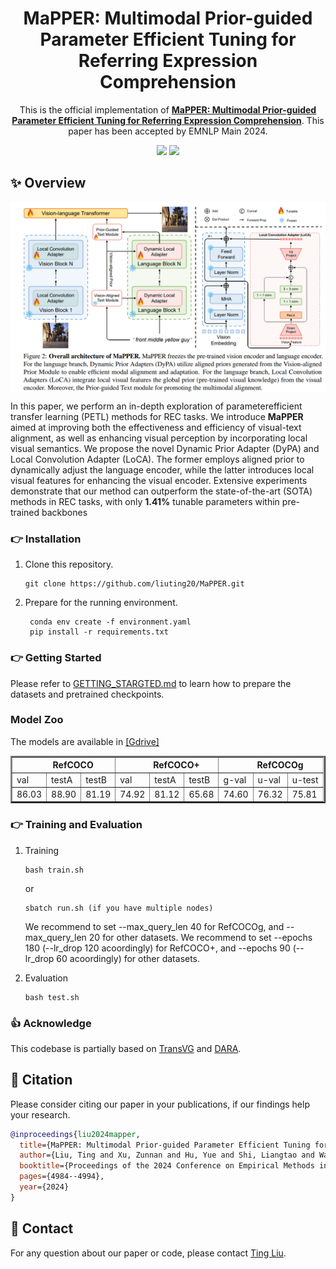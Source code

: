 <div align=center>
  
# MaPPER: Multimodal Prior-guided Parameter Efficient Tuning for Referring Expression Comprehension
This is the official implementation of [**MaPPER: Multimodal Prior-guided Parameter Efficient Tuning for Referring Expression Comprehension**](https://aclanthology.org/2024.emnlp-main.287). This paper has been accepted by EMNLP Main 2024.



<p>
<a href='https://arxiv.org/abs/2409.13609'><img src='https://img.shields.io/badge/Paper-arXiv-red'></a>
<a href='https://aclanthology.org/2024.emnlp-main.287'><img src='https://img.shields.io/badge/Paper-EMNLP-blue'></a>
</p>

</div>

## :sparkles: Overview
<p align="center"> <img src="overview.png" width="1000" align="center"> </p>

In this paper, we perform an in-depth exploration of parameterefficient transfer learning (PETL) methods for REC tasks. We introduce **MaPPER** aimed at improving both the effectiveness and efficiency of visual-text alignment, as well as enhancing visual perception by incorporating local visual semantics. We propose the novel Dynamic Prior Adapter
(DyPA) and Local Convolution Adapter (LoCA). The former employs aligned prior to dynamically
adjust the language encoder, while the latter introduces local visual features for enhancing the visual encoder. Extensive experiments demonstrate that our method can outperform the state-of-the-art (SOTA) methods in REC tasks, with only **1.41%** tunable parameters within pre-trained backbones



### :point_right: Installation
1.  Clone this repository.
    ```
    git clone https://github.com/liuting20/MaPPER.git
    ```

2.  Prepare for the running environment. 

    ```
     conda env create -f environment.yaml      
     pip install -r requirements.txt
    ```

### :point_right: Getting Started

Please refer to [GETTING_STARGTED.md](GETTING_STARTED.md) to learn how to prepare the datasets and pretrained checkpoints.

### Model Zoo

The models are available in [[Gdrive]](https://drive.google.com/drive/folders/1fnD2DlPikdEwZPdw3Aq5ctGZnDQx2FMU?usp=sharing)

<table border="2">
    <thead>
        <tr>
            <th colspan=3> &nbsp&nbsp&nbsp&nbsp&nbsp&nbsp&nbsp RefCOCO </th>
            <th colspan=3> &nbsp&nbsp&nbsp&nbsp&nbsp&nbsp&nbsp RefCOCO+</th>
            <th colspan=3> &nbsp&nbsp&nbsp&nbsp&nbsp&nbsp&nbsp RefCOCOg</th>
        </tr>
    </thead>
    <tbody>
    <tr>    
            <td>val</td>
            <td>testA</td>
            <td>testB</td>
            <td>val</td>
            <td>testA</td>
            <td>testB</td>
            <td>g-val</td>
            <td>u-val</td>
            <td>u-test</td>
        </tr>
    </tbody>
    <tbody>
    <tr>
            <td>86.03</td>
            <td>88.90</td>
            <td>81.19</td>
            <td>74.92</td>
            <td>81.12</td>
            <td>65.68</td>
            <td>74.60</td>
            <td>76.32</td>
            <td>75.81</td>
        </tr>
    </tbody>
    <tbody>
    <tr>   
    </tbody>
</table>


### :point_right: Training and Evaluation

1.  Training
    ```
    bash train.sh
    ```
    or
    ```
    sbatch run.sh (if you have multiple nodes)
    ```
    

    We recommend to set --max_query_len 40 for RefCOCOg, and --max_query_len 20 for other datasets. We recommend to set --epochs 180 (--lr_drop 120 acoordingly) for RefCOCO+, and --epochs 90 (--lr_drop 60 acoordingly) for other datasets.
    

2.  Evaluation
    ```
    bash test.sh
    ```

### :thumbsup: Acknowledge
This codebase is partially based on [TransVG](https://github.com/djiajunustc/TransVG) and [DARA](https://github.com/liuting20/DARA).


## :pushpin: Citation
Please consider citing our paper in your publications, if our findings help your research.
```bibtex
@inproceedings{liu2024mapper,
  title={MaPPER: Multimodal Prior-guided Parameter Efficient Tuning for Referring Expression Comprehension},
  author={Liu, Ting and Xu, Zunnan and Hu, Yue and Shi, Liangtao and Wang, Zhiqiang and Yin, Quanjun},
  booktitle={Proceedings of the 2024 Conference on Empirical Methods in Natural Language Processing},
  pages={4984--4994},
  year={2024}
}

```

## :e-mail: Contact
For any question about our paper or code, please contact [Ting Liu](mailto:liuting20@nudt.edu.cn).